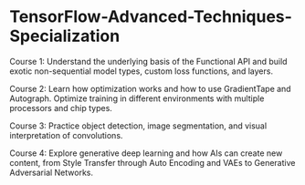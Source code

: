 # TensorFlow-Advanced-Techniques-Specialization

Course 1: Understand the underlying basis of the Functional API and build exotic non-sequential model types, custom loss functions, and layers. 

Course 2: Learn how optimization works and how to use GradientTape and Autograph. Optimize training in different environments with multiple processors and chip types.

Course 3: Practice object detection, image segmentation, and visual interpretation of convolutions.

Course 4: Explore generative deep learning and how AIs can create new content, from Style Transfer through Auto Encoding and VAEs to Generative Adversarial Networks.
